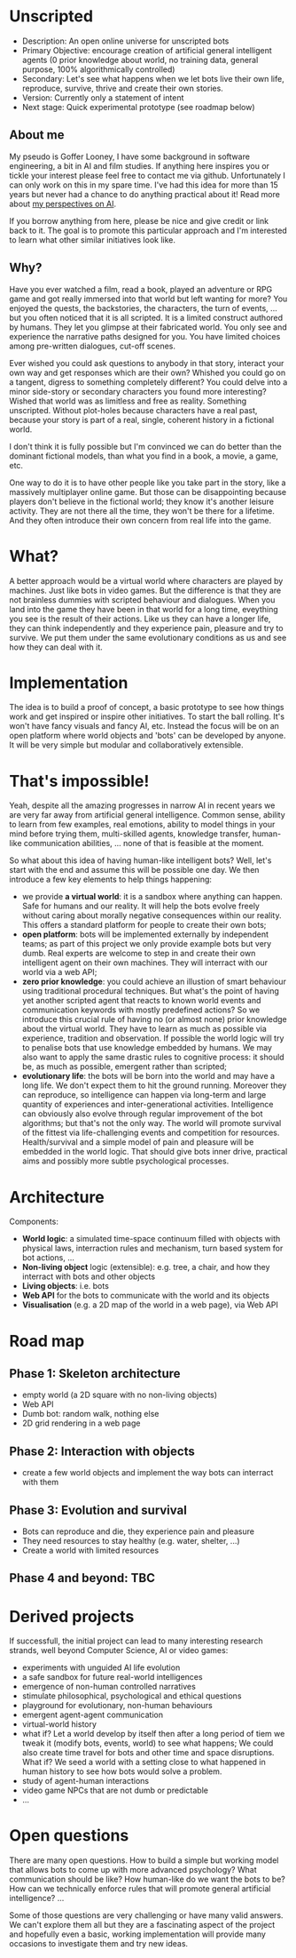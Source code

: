 # Unscripted

* Description: An open online universe for unscripted bots
* Primary Objective: encourage creation of artificial general intelligent agents (0 prior knowledge about world, no training data, general purpose, 100% algorithmically controlled)
* Secondary: Let's see what happens when we let bots live their own life, reproduce, survive, thrive and create their own stories.
* Version: Currently only a statement of intent
* Next stage: Quick experimental prototype (see roadmap below)

## About me

My pseudo is Goffer Looney, I have some background in software engineering, a bit in AI and film studies. If anything here inspires you or tickle your interest please feel free to contact me via github. Unfortunately I can only work on this in my spare time. I've had this idea for more than 15 years but never had a chance to do anything practical about it! Read more about [my perspectives on AI](https://github.com/goffer-looney/unscripted/wiki/Personal-Vision-&-Beliefs).

If you borrow anything from here, please be nice and give credit or link back to it. The goal is to promote this particular approach and I'm interested to learn what other similar initiatives look like.

## Why?
Have you ever watched a film, read a book, played an adventure or RPG game and got really immersed into that world but left wanting for more? You enjoyed the quests, the backstories, the characters, the turn of events, ... but you often noticed that it is all scripted. It is a limited construct authored by humans. They let you glimpse at their fabricated world. You only see and experience the narrative paths designed for you. You have limited choices among pre-written dialogues, cut-off scenes. 

Ever wished you could ask questions to anybody in that story, interact your own way and get responses which are their own? Whished you could go on a tangent, digress to something completely different? You could delve into a minor side-story or secondary characters you found more interesting? Wished that world was as limitless and free as reality. Something unscripted. Without plot-holes because characters have a real past, because your story is part of a real, single, coherent history in a fictional world. 

I don't think it is fully possible but I'm convinced we can do better than the dominant fictional models, than what you find in a book, a movie, a game, etc. 

One way to do it is to have other people like you take part in the story, like a massively multiplayer online game. But those can be disappointing because players don't believe in the fictional world; they know it's another leisure activity. They are not there all the time, they won't be there for a lifetime. And they often introduce their own concern from real life into the game.

# What?
A better approach would be a virtual world where characters are played by machines. Just like bots in video games. But the difference is that they are not brainless dummies with scripted behaviour and dialogues. When you land into the game they have been in that world for a long time, eveything you see is the result of their actions. Like us they can have a longer life, they can think independently and they experience pain, pleasure and try to survive. We put them under the same evolutionary conditions as us and see how they can deal with it.

# Implementation

The idea is to build a proof of concept, a basic prototype to see how things work and get inspired or inspire other initiatives. To start the ball rolling. It's won't have fancy visuals and fancy AI, etc. Instead the focus will be on an open platform where world objects and 'bots' can be developed by anyone. It will be very simple but modular and collaboratively extensible.

# That's impossible!

Yeah, despite all the amazing progresses in narrow AI in recent years we are very far away from artificial general intelligence. Common sense, ability to learn from few examples, real emotions, ability to model things in your mind before trying them, multi-skilled agents, knowledge transfer, human-like communication abilities, ... none of that is feasible at the moment. 

So what about this idea of having human-like intelligent bots? Well, let's start with the end and assume this will be possible one day. We then introduce a few key elements to help things happening:
* we provide **a virtual world**: it is a sandbox where anything can happen. Safe for humans and our reality. It will help the bots evolve freely without caring about morally negative consequences within our reality. This offers a standard platform for people to create their own bots;
* **open platform**: bots will be implemented externally by independent teams; as part of this project we only provide example bots but very dumb. Real experts are welcome to step in and create their own intelligent agent on their own machines. They will interract with our world via a web API;
* **zero prior knowledge**: you could achieve an illustion of smart behaviour using traditional procedural techniques. But what's the point of having yet another scripted agent that reacts to known world events and communication keywords with mostly predefined actions? So we introduce this crucial rule of having no (or almost none) prior knowledge about the virtual world. They have to learn as much as possible via experience, tradition and observation. If possible the world logic will try to penalise bots that use knowledge embedded by humans. We may also want to apply the same drastic rules to cognitive process: it should be, as much as possible, emergent rather than scripted;
* **evolutionary life**: the bots will be born into the world and may have a long life. We don't expect them to hit the ground running. Moreover they can reproduce, so intelligence can happen via long-term and large quantity of experiences and inter-generational activities. Intelligence can obviously also evolve through regular improvement of the bot algorithms; but that's not the only way. The world will promote survival of the fittest via life-challenging events and competition for resources. Health/survival and a simple model of pain and pleasure will be embedded in the world logic. That should give bots inner drive, practical aims and possibly more subtle psychological processes.

# Architecture

Components:
* **World logic**: a simulated time-space continuum filled with objects with physical laws, interraction rules and mechanism, turn based system for bot actions, ...
* **Non-living object** logic (extensible): e.g.  tree, a chair, and how they interract with bots and other objects
* **Living objects**: i.e. bots
* **Web API** for the bots to communicate with the world and its objects
* **Visualisation** (e.g. a 2D map of the world in a web page), via Web API

# Road map

## Phase 1: Skeleton architecture

* empty world (a 2D square with no non-living objects)
* Web API
* Dumb bot: random walk, nothing else
* 2D grid rendering in a web page

## Phase 2: Interaction with objects

* create a few world objects and implement the way bots can interract with them

## Phase 3: Evolution and survival

* Bots can reproduce and die, they experience pain and pleasure
* They need resources to stay healthy (e.g. water, shelter, ...)
* Create a world with limited resources

## Phase 4 and beyond: TBC

# Derived projects

If successfull, the initial project can lead to many interesting research strands, well beyond Computer Science, AI or video games:
* experiments with unguided AI life evolution
* a safe sandbox for future real-world intelligences
* emergence of non-human controlled narratives
* stimulate philosophical, psychological and ethical questions
* playground for evolutionary, non-human behaviours
* emergent agent-agent communication
* virtual-world history
* what if? Let a world develop by itself then after a long period of tiem we tweak it (modify bots, events, world) to see what happens; We could also create time travel for bots and other time and space disruptions. What if? We seed a world with a setting close to what happened in human history to see how bots would solve a problem.
* study of agent-human interactions
* video game NPCs that are not dumb or predictable 
* ...

# Open questions

There are many open questions. How to build a simple but working model that allows bots to come up with more advanced psychology? What communication should be like? How human-like do we want the bots to be? How can we technically enforce rules that will promote general artificial intelligence? ...

Some of those questions are very challenging or have many valid answers. We can't explore them all but they are a fascinating aspect of the project and hopefully even a basic, working implementation will provide many occasions to investigate them and try new ideas.
